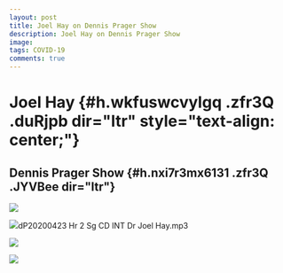 ```yaml
---
layout: post
title: Joel Hay on Dennis Prager Show 
description: Joel Hay on Dennis Prager Show 
image: 
tags: COVID-19
comments: true
---
```


Joel Hay {#h.wkfuswcvylgq .zfr3Q .duRjpb dir="ltr" style="text-align: center;"}
========

Dennis Prager Show {#h.nxi7r3mx6131 .zfr3Q .JYVBee dir="ltr"}
------------------

[![](https://lh3.googleusercontent.com/dVaktoTkiG-t_63qDEuY_6bt6I5M_Er2tesORF_L_FhLr_GWf-wV3lF36OZXx3PjOqa9Ml29rTHFUEEjFqQ0QSm0_W4hmk_HDz0AGzpbfwVLgifqU01i=w1280)](https://www.google.com/url?q=https%3A%2F%2Fredcap.med.usc.edu%2Fsurveys%2F%3Fs%3DJ7KEL4YTKT&sa=D&sntz=1&usg=AFQjCNGgmJPVlIxKzdq9Pd16K5HC0kstRQ)

![](https://www.google.com/images/icons/product/drive-32.png)dP20200423
Hr 2 Sg CD INT Dr Joel Hay.mp3

![](https://lh6.googleusercontent.com/dmJ7ThHDMkAw0lKbDZhfgPAWl5ED57cDTx5yHqIwuaCV7qotHfycADytzTdF6e8spDRzoQtV=w1280)

![](https://lh4.googleusercontent.com/o0CUg4dmeRmHbfOtG9iDRYAo8PmwySobOSv76HJaL44oKiKbOEqImKRQ_sg7DT7ZA0UPTVIlN4-f4xz1SKsHOCm3gop1jC8uNfeSaR78M8Xi-o4yO7U6=w1280)
